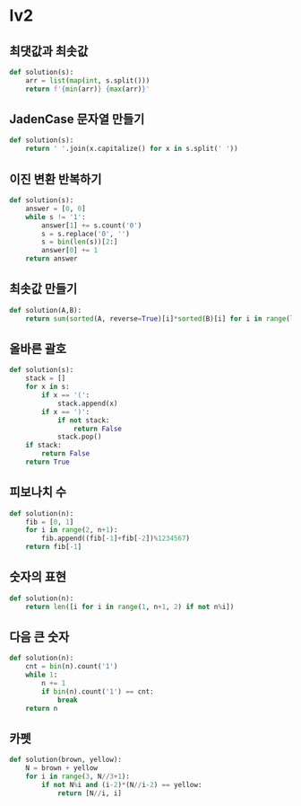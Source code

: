 # lv2

## 최댓값과 최솟값

```python
def solution(s):
    arr = list(map(int, s.split()))
    return f'{min(arr)} {max(arr)}'
```



## JadenCase 문자열 만들기

```python
def solution(s):
    return ' '.join(x.capitalize() for x in s.split(' '))
```



## 이진 변환 반복하기

```python
def solution(s):
    answer = [0, 0]
    while s != '1':
        answer[1] += s.count('0')
        s = s.replace('0', '')
        s = bin(len(s))[2:]
        answer[0] += 1
    return answer
```



## 최솟값 만들기

```python
def solution(A,B):
    return sum(sorted(A, reverse=True)[i]*sorted(B)[i] for i in range(len(A)))
```



## 올바른 괄호

```python
def solution(s):
    stack = []
    for x in s:
        if x == '(':
            stack.append(x)
        if x == ')':
            if not stack:
                return False
            stack.pop()
    if stack:
        return False
    return True
```



## 피보나치 수

```python
def solution(n):
    fib = [0, 1]
    for i in range(2, n+1):
        fib.append((fib[-1]+fib[-2])%1234567)
    return fib[-1]
```



## 숫자의 표현

```python
def solution(n):
    return len([i for i in range(1, n+1, 2) if not n%i])
```



## 다음 큰 숫자

```python
def solution(n):
    cnt = bin(n).count('1')
    while 1:
        n += 1
        if bin(n).count('1') == cnt:
            break    
    return n
```



## 카펫

```python
def solution(brown, yellow):
    N = brown + yellow
    for i in range(3, N//3+1):
        if not N%i and (i-2)*(N//i-2) == yellow:
            return [N//i, i]
```

